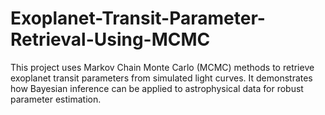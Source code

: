 # Exoplanet-Transit-Parameter-Retrieval-Using-MCMC
This project uses Markov Chain Monte Carlo (MCMC) methods to retrieve exoplanet transit parameters from simulated light curves. It demonstrates how Bayesian inference can be applied to astrophysical data for robust parameter estimation.
